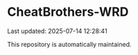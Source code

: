 # CheatBrothers-WRD

Last updated: 2025-07-14 12:28:41

This repository is automatically maintained.
